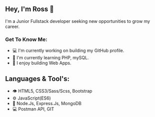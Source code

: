 ## Hey, I'm Ross 👋

I'm a Junior Fullstack developer seeking new opportunities to grow my career.

### Get To Know Me:
- 💻 I'm currently working on building my GitHub profile.
- 🌱 I'm currently learning PHP, mySQL.
- 🚀 I enjoy building Web Apps.

## Languages & Tool's:
- 👁️ HTML5, CSS3/Sass/Scss, Bootstrap
- ⚙️ JavaScript(ES6)
- 💽 Node.Js, Express.Js, MongoDB
- 💻 Postman API, GIT




